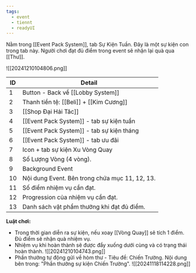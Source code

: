 ```yaml
---
tags:
  - event
  - tiennt
  - readyUI
---
```

Nằm trong [[Event Pack System]], tab Sự Kiện Tuần. Đây là một sự kiện con trong tab này.
Người chơi đạt đủ điểm trong event sẽ nhận lại quà qua [[Thư]].

![[20241210104806.png]]

| ID  | Detail                                         |
| --- | ---------------------------------------------- |
| 1   | Button - Back về [[Lobby System]]              |
| 2   | Thanh tiền tệ: [[Beli]] + [[Kim Cương]]        |
| 3   | [[Shop Đại Hải Tăc]]                           |
| 4   | [[Event Pack System]] - tab sự kiện tuần       |
| 5   | [[Event Pack System]] - tab sự kiện tháng      |
| 6   | [[Event Pack System]] - tab ưu đãi             |
| 7   | Icon + tab sự kiện Xu Vòng Quay                |
| 8   | Số Lượng Vòng (4 vòng).                        |
| 9   | Background Event                               |
| 10  | Nội dung Event. Bên trong chứa mục 11, 12, 13. |
| 11  | Số điểm nhiệm vụ cần đạt.                      |
| 12  | Progression của nhiệm vụ cần đạt.              |
| 13  | Danh sách vật phẩm thưởng khi đạt đủ điểm.     |

**Luật chơi:**
- Trong thời gian diễn ra sự kiện, nếu xoay [[Vòng Quay]] sẽ tích 1 điểm. Đủ điểm sẽ nhận quà nhiệm vụ. 
- Nhiệm vụ khi hoàn thành sẽ được đẩy xuống dưới cùng và có trạng thái hoàn thành.
![[20241210104743.png]]
- Phần thưởng tự động gửi về hòm thư - Tiêu đề: Chiến Trường. Nội dung bên trong: "Phần thưởng sự kiện Chiến Trường".
![[20241118114228.png]]

